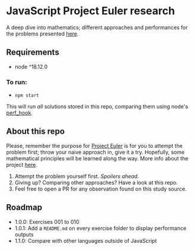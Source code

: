 # JavaScript Project Euler research
A deep dive into mathematics; different approaches and performances for the problems presented [here](https://projecteuler.net/).

## Requirements
- node ^18.12.0

### To run:
-  `npm start`

This will run _all_ solutions stored in this repo, comparing them using node's [perf_hook](https://nodejs.org/api/perf_hooks.html).

## About this repo
Please, remember the purpose for [Project Euler](https://projecteuler.net/) is for you to attempt the problem first;
throw your naive approach in, give it a try. Hopefully, some mathematical principles will be learned along the way.
More info about the project [here](https://projecteuler.net/about#publish).

1. Attempt the problem yourself first. _Spoilers ahead_.
2. Giving up? Comparing other approaches? Have a look at this repo.
3. Feel free to open a PR for any observation found on this study source.

## Roadmap
- 1.0.0: Exercises 001 to 010
- 1.0.1: Add a `README.md` on every exercise folder to display performance outputs
- 1.1.0: Compare with other languages outside of JavaScript
